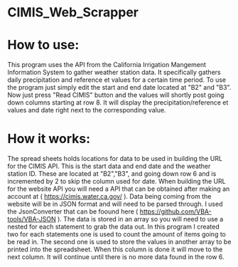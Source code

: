 # CIMIS_Web_Scrapper 
# How to use:
This program uses the API from the California Irrigation Mangement Information System to gather weather station data.  It specifically gathers daily precipitation and reference et values for a certain time period. To use the program just simply edit the start and end date located at "B2" and "B3". Now just press "Read CIMIS" button and the values will shortly post going down columns starting at row 8.  It will display the precipitation/reference et values and date right next to the corresponding value.

# How it works:
The spread sheets holds locations for data to be used in building the URL for the CIMIS API.  This is the start data and end date and the weather station ID.  These are located at "B2","B3", and going down row 6 and is incremented by 2 to skip the column used for date. When building the URL for the website API you will need a API that can be obtained after making an account at ( https://cimis.water.ca.gov/ ). Data being coming from the website will be in JSON format and will need to be parsed through. I used the JsonConverter that can be foound here ( https://github.com/VBA-tools/VBA-JSON ). The data is stored in an array so you will need to use a nested for each statement to grab the data out.  In this program I created two for each statements one is used to count the amount of items going to be read in.  The second one is used to store the values in another array to be printed into the spreadsheet. When this column is done it will move to the next column. It will continue until there is no more data found in the row 6. 
